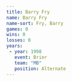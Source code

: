 ```yaml
---
title: Barry Fry
name: Barry Fry
name-sort: Fry, Barry
games: 0
wins: 0
losses: 0
years:
 - year: 1998
   event: Brier
   team: "MB"
   position: Alternate
---
```

